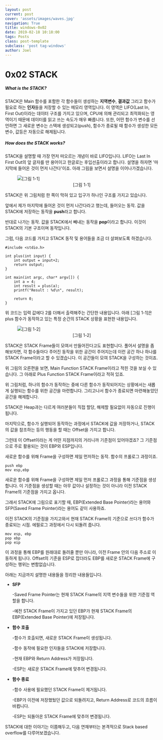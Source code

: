 ```yaml
---
layout: post
current: post
cover: 'assets/images/waves.jpg'
navigation: True
title: windows-0x02
date: 2019-02-18 10:18:00
tags: Posts
class: post-template
subclass: 'post tag-windows'
author: Joel
---
```


# 0x02 STACK


##### What is the STACK?

STACK은 Main 함수를 포함한 각 함수들이 생성하는 **지역변수**, **결과값** 그리고 함수가 필요로 하는 **인자**들을 저장할 수 있는 메모리 영역입니다.
이 영역은 LIFO(Last In, First Out)이라는 데이터 구조를 가지고 있으며, CPU에 의해 관리되고 최적화되는 영역이기 때문에 데이터를 읽고 쓰는 속도가 매우 빠릅니다. 또한, 어떤 함수가 변수를 선언하면 그 새로운 변수는 스택에 생성되고(push), 함수가 종료될 때 함수가 생성한 모든 변수, 값등은 자동으로 해제됩니다.

##### How does the STACK works?

STACK을 설명할 때 가장 먼저 떠오르는 개념이 바로 LIFO입니다. LIFO는 Last In First Out의 앞 글자를 딴 용어이고 한글로는 후입선출이라고 합니다.
설명을 하자면 '마지막에 들어온 것이 먼저 나간다'이죠. 아래 그림을 보면서 설명을 이어나가겠습니다.

<figure>
  <img data-action="zoom" src='{{ "/assets/images/windows/0x02_1.png" | relative_url }}' alt='[그림 1-1]'>
  <figcaption><center>[그림 1-1]</center></figcaption>
</figure>

STACK은 위 그림처럼 한 쪽이 막혀 있고 입구가 하나인 구조를 가지고 있습니다.

앞에서 제가 마지막에 들어온 것이 먼저 나간다라고 했는데, 들어오는 동작. 값을 STACK에 저장하는 동작을 **push**라고 합니다.

반대로 나가는 동작. 값을 STACK에서 빼내는 동작을 **pop**이라고 합니다. 이것이 STACK의 기본 구조이며 동작입니다.

그럼, 다음 코드를 가지고 STACK 동작 및 용어들을 조금 더 살펴보도록 하겠습니다.

	
	#include <stdio.h>

	int plus(int input) {
		int output = input+2;
		return output;
	}

	int main(int argc, char* argv[]) {
		int a = 4;
		int result = plus(a);
		printf("Result : %d\n", result);

		return 0;
	}
	

위 코드는 입력 값에다 2를 더해서 출력해주는 간단한 내용입니다. 아래 [그림 1-1]은 plus 함수가 동작하고 있는 특정 순간의 STACK 상황을 표현한 내용입니다.

<figure>
  <img data-action="zoom" src='{{ "/assets/images/windows/0x02_2.png" | relative_url }}' alt='[그림 1-2]'>
  <figcaption><center>[그림 1-2]</center></figcaption>
</figure>

STACK은 STACK Frame들이 모여서 만들어진다고도 표현합니다. 풀어서 설명을 좀 해보자면, 각 함수들마다 주어진 동작을 위한 공간이 주어지는데 이런 공간 하나 하나를 STACK Frame이라고 할 수 있겠습니다. 이 공간들이 모여 STACK을 구성하는 것이죠. 

위 그림의 오른편을 보면, Main Function STACK Frame이라고 적힌 것을 보실 수 있습니다. 
그 아래로 Plus Function STACK Frame이라고 적혀 있죠.


위 그림처럼, 하나의 함수가 동작하는 중에 다른 함수가 동작되어지는 상황에서는 새롭게 실행되는 함수를 위한 공간을 마련합니다. 
그리고나서 함수가 종료되면 마련해놓았던 공간을 해제합니다.

STACK은 Heap과는 다르게 여러분들이 직접 할당, 해제할 필요없이 자동으로 진행이 됩니다.

마지막으로, 함수가 실행되어 동작하는 과정에서 STACK에 값을 저장하거나, STACK의 값을 참조하는 등의 행동을 할 때는 Offset을 가지고 합니다.


그런데 이 Offset이라는 게 어떤 지점까지의 거리니까 기준점이 있어야겠죠? 그 기준점으로 주로 활용되는 것이 EBP와 ESP입니다.


새로운 함수를 위해 Frame을 구성하면 제일 먼저하는 동작. 함수의 프롤로그 과정이죠.
	
	push ebp
	mov esp,ebp
	
새로운 함수를 위해 Frame을 구성하면 제일 먼저 프롤로그 과정을 통해 기준점을 생성합니다. 이 기준점을 생성할 때는 아무 값이나 설정하는 것이 아니라
이전 STACK Frame의 기준점을 가지고 옵니다. 

그래서 STACK에 그림으로 표기할 때, EBP(Extended Base Pointer)라는 용어와 SFP(Saved Frame Pointer)라는 용어도 같이 사용하죠.	

이전 STACK의 기준점을 가지고와서 현재 STACK Frame의 기준으로 쓰다가 함수가 종료되는 시점. 에필로그 과정에서 다시 되돌려 줍니다.
	
	mov esp, ebp
	pop ebp
	pop eip
	
이 과정을 통해 EBP를 원래대로 돌려줄 뿐만 아니라, 이전 Frame 안의 다음 주소로 이동하게 됩니다.
Offset의 기준을 ESP로 잡더라도 EBP를 새로운 STACK Frame에 구성하는 행위는 변함없습니다. 

아래는 지금까지 설명한 내용들을 정리한 내용들입니다.

- **SFP**

	-Saved Frame Pointer는 현재 STACK Frame의 지역 변수들을 위한 기준점 역할을 합니다.
	
    -예전 STACK Frame이 가지고 있던 EBP가 현재 STACK Frame의 EBP(Extended Base Pointer)에 저장됩니다.
	
- **함수 호출** 

	-함수가 호출되면, 새로운 STACK Frame이 생성됩니다.
	
    -함수 동작에 필요한 인자들을 STACK에 저장합니다.
	
    -현재 EBP와 Return Address가 저장됩니다.
	
    -ESP는 새로운 STACK Frame에 맞추어 변경됩니다.
	
- **함수 종료**

	-함수 사용에 필요했던 STACK Frame이 제거됩니다.
	
    -EBP가 이전에 저장했뒀던 값으로 되돌려지고, Return Address로 코드의 흐름이 바뀝니다.
	
    -ESP는 되돌아온 STACK Frame에 맞추어 변경됩니다.

STACK에 대한 이야기는 이쯤해두고, 다음 연재부터는 본격적으로 Stack based overflow를 다루어보겠습니다.
